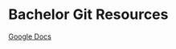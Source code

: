 Bachelor Git Resources
======
[Google Docs](https://drive.google.com/drive/folders/1Qf7gcBeIkOgUbiZ_vQK2ZrqtLny66zND)
